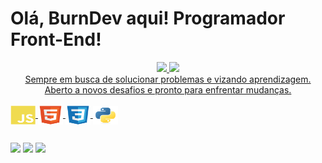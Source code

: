 
# Olá, BurnDev aqui! Programador Front-End!

<div align="center">
  <a href="https://github.com/nwplul">
  <img height="180em" src="https://github-readme-stats.vercel.app/api?username=nwplul&show_icons=true&theme=vue&include_all_commits=true&count_private=true"/>
  <img height="180em" src="https://github-readme-stats.vercel.app/api/top-langs/?username=nwplul&layout=compact&langs_count=10&theme=vue"/>
</div>
 <div align="center">
  Sempre em busca de solucionar problemas e vizando aprendizagem. Aberto a novos desafios e pronto para enfrentar mudanças.
</div>
 <div style="display: inline_block"><br>
  <img align="center" alt="ledux-Js" height="30" width="40" src="https://raw.githubusercontent.com/devicons/devicon/master/icons/javascript/javascript-plain.svg">
  <img align="center" alt="ledux-HTML" height="30" width="40" src="https://raw.githubusercontent.com/devicons/devicon/master/icons/html5/html5-original.svg">
  <img align="center" alt="ledux-CSS" height="30" width="40" src="https://raw.githubusercontent.com/devicons/devicon/master/icons/css3/css3-original.svg">
  <img align="center" alt="ledux-Python" height="30" width="40" src="https://raw.githubusercontent.com/devicons/devicon/master/icons/python/python-original.svg">
</div>
 
 


 ##
 
 
 
  <a href="https://www.instagram.com/_burnc/" target="_blank"><img src="https://img.shields.io/badge/-Instagram-%23E4405F?style=for-the-badge&logo=instagram&logoColor=white" target="_blank"></a>
 	<a href="https://www.twitch.tv/nwplul" target="_blank"><img src="https://img.shields.io/badge/Twitch-9146FF?style=for-the-badge&logo=twitch&logoColor=white" target="_blank"></a>
  <a href = "mailto:burnprods@gmail.com"><img src="https://img.shields.io/badge/-Gmail-%23333?style=for-the-badge&logo=gmail&logoColor=white" target="_blank"></a>
  
